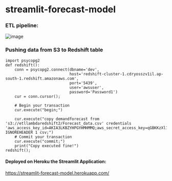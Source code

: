 # streamlit-forecast-model

### ETL pipeline:

![image](https://user-images.githubusercontent.com/39857587/161380614-a2c3a669-9775-4ec6-8e36-5ccf698dae6c.png)


### Pushing data from S3 to Redshift table

    import psycopg2
    def redshift():
        conn = psycopg2.connect(dbname='dev', 
                                host='redshift-cluster-1.cdryosszv1il.ap-south-1.redshift.amazonaws.com', 
                                port='5439', 
                                user='awsuser', 
                                password='Password1')
        cur = conn.cursor();

        # Begin your transaction
        cur.execute("begin;")

        cur.execute("copy demandforecast from 's3://etllambdaredshift2/Forecast_data.csv' credentials 'aws_access_key_id=AKIA3LKBZYHPGYHMHMMQ;aws_secret_access_key=qGBKKzXl1m1IeOshuYQr93q9q1Fvw32Snw6tYu07' IGNOREHEADER 1 csv;")
        # Commit your transaction
        cur.execute("commit;")
        print("Copy executed fine!")
    redshift();


#### Deployed on Heroku the Streamlit Application:

https://streamlit-forecast-model.herokuapp.com/

